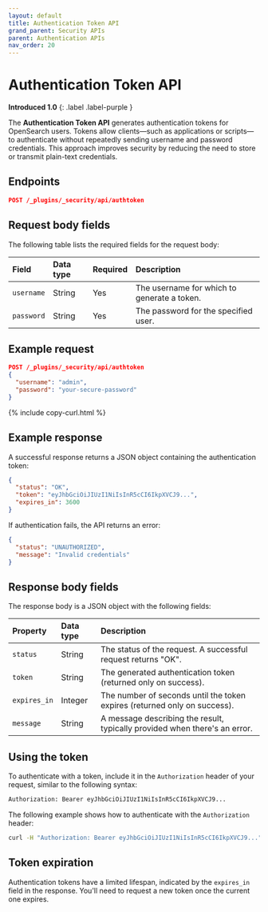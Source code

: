 ```yaml
---
layout: default
title: Authentication Token API
grand_parent: Security APIs
parent: Authentication APIs
nav_order: 20
---
```


# Authentication Token API
**Introduced 1.0**
{: .label .label-purple }

The **Authentication Token API** generates authentication tokens for OpenSearch users. Tokens allow clients—such as applications or scripts—to authenticate without repeatedly sending username and password credentials. This approach improves security by reducing the need to store or transmit plain-text credentials.


<!-- spec_insert_start
api: security.authtoken
component: endpoints
-->
## Endpoints
```json
POST /_plugins/_security/api/authtoken
```
<!-- spec_insert_end -->

## Request body fields

The following table lists the required fields for the request body:

| Field | Data type | Required | Description |
| :--- | :--- | :--- | :--- |
| `username` | String | Yes | The username for which to generate a token. |
| `password` | String | Yes | The password for the specified user. |

## Example request

```json
POST /_plugins/_security/api/authtoken
{
  "username": "admin",
  "password": "your-secure-password"
}
```
{% include copy-curl.html %}

## Example response

A successful response returns a JSON object containing the authentication token:

```json
{
  "status": "OK",
  "token": "eyJhbGciOiJIUzI1NiIsInR5cCI6IkpXVCJ9...",
  "expires_in": 3600
}
```

If authentication fails, the API returns an error:

```json
{
  "status": "UNAUTHORIZED",
  "message": "Invalid credentials"
}
```

## Response body fields

The response body is a JSON object with the following fields:

| Property | Data type | Description |
| :--- | :--- | :--- |
| `status` | String | The status of the request. A successful request returns "OK". |
| `token` | String | The generated authentication token (returned only on success). |
| `expires_in` | Integer | The number of seconds until the token expires (returned only on success). |
| `message` | String | A message describing the result, typically provided when there's an error. |

## Using the token

To authenticate with a token, include it in the `Authorization` header of your request, similar to the following syntax:

```bash
Authorization: Bearer eyJhbGciOiJIUzI1NiIsInR5cCI6IkpXVCJ9...
```

The following example shows how to authenticate with the `Authorization` header:

```bash
curl -H "Authorization: Bearer eyJhbGciOiJIUzI1NiIsInR5cCI6IkpXVCJ9..." https://localhost:9200/_plugins/_security/api/roles/
```

## Token expiration

Authentication tokens have a limited lifespan, indicated by the `expires_in` field in the response. You'll need to request a new token once the current one expires.